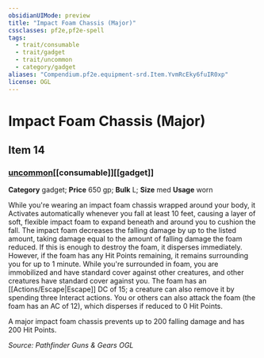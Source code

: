 ```yaml
---
obsidianUIMode: preview
title: "Impact Foam Chassis (Major)"
cssclasses: pf2e,pf2e-spell
tags:
  - trait/consumable
  - trait/gadget
  - trait/uncommon
  - category/gadget
aliases: "Compendium.pf2e.equipment-srd.Item.YvmRcEky6fuIR0xp"
license: OGL
---
```

# Impact Foam Chassis (Major)
## Item 14
### [uncommon](uncommon.md "Uncommon Rarity Trait")[[consumable]][[gadget]]

**Category** gadget; 
**Price** 650 gp; 
**Bulk** L; **Size** med
**Usage** worn

While you're wearing an impact foam chassis wrapped around your body, it Activates automatically whenever you fall at least 10 feet, causing a layer of soft, flexible impact foam to expand beneath and around you to cushion the fall. The impact foam decreases the falling damage by up to the listed amount, taking damage equal to the amount of falling damage the foam reduced. If this is enough to destroy the foam, it disperses immediately. However, if the foam has any Hit Points remaining, it remains surrounding you for up to 1 minute. While you're surrounded in foam, you are immobilized and have standard cover against other creatures, and other creatures have standard cover against you. The foam has an [[Actions/Escape|Escape]] DC of 15; a creature can also remove it by spending three Interact actions. You or others can also attack the foam (the foam has an AC of 12), which disperses if reduced to 0 Hit Points.

A major impact foam chassis prevents up to 200 falling damage and has 200 Hit Points.

*Source: Pathfinder Guns & Gears*
*OGL*